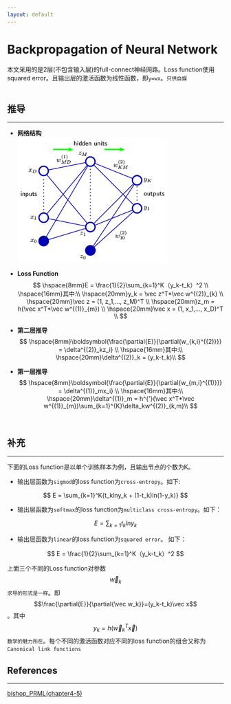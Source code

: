 ```yaml
---
layout: default
---
```


__Backpropagation of Neural Network__
========
本文采用的是2层(不包含输入层)的full-connect神经网路。Loss function使用squared error。且输出层的激活函数为线性函数，即`y=wx`。`只供自娱`    
<br />

__推导__
----------------    
---   
*  __网络结构__     
![mlp](./img/mlp.png)   

*    __Loss Function__         
$$
\hspace{8mm}E = \frac{1}{2}\sum_{k=1}^K（y_k-t_k）^2 \\ 
\hspace{16mm}其中:\\
\hspace{20mm}y_k = \vec z^T*\vec w^{(2)}_{k}   \\
\hspace{20mm}\vec z = (1, z_1,..., z_M)^T  \\
\hspace{20mm}z_m = h(\vec x^T*\vec w^{(1)}_{m}) \\
\hspace{20mm}\vec x = (1, x_1,..., x_D)^T  \\
$$     
    
*    __第二层推导__    
$$
\hspace{8mm}\boldsymbol{\frac{\partial{E}}{\partial{w_{k,i}^{(2)}}} = \delta^{(2)}_kz_i}  \\
\hspace{16mm}其中:\\
\hspace{20mm}\delta^{(2)}_k = (y_k-t_k)\\
$$    
      
*    __第一层推导__    
$$
\hspace{8mm}\boldsymbol{\frac{\partial{E}}{\partial{w_{m,i}^{(1)}}} = \delta^{(1)}_mx_i}  \\
\hspace{16mm}其中:\\
\hspace{20mm}\delta^{(1)}_m = h^{'}(\vec x^T*\vec w^{(1)}_{m})\sum_{k=1}^{K}\delta_kw^{(2)}_{k,m}\\
$$    
<br />

__补充__
----------------    
---   
下面的Loss function是以单个训练样本为例，且输出节点的个数为K。    

*  输出层函数为`sigmod`的loss function为`cross-entropy`。如下:    

$$
E = \sum_{k=1}^K{t_klny_k + (1-t_k)ln(1-y_k)}
$$    
     
*  输出层函数为`softmax`的loss function为`multiclass cross-entropy`。如下：    

$$
E = \sum_{k=1}t_klny_k
$$    

*  输出层函数为`linear`的loss function为`squared error`。 如下：     

$$
E = \frac{1}{2}\sum_{k=1}^K（y_k-t_k）^2
$$    

上面三个不同的Loss function对参数$$\vec w_k$$`求导的形式是一样`。即$$\frac{\partial{E}}{\partial{\vec w_k}}=(y_k-t_k)\vec x$$。其中$$y_k=h(\vec w_k^T \vec x)$$
  `数学的魅力所在`。每个不同的激活函数对应不同的loss function的组合又称为`Canonical link functions`
<br />    

__References__
----------------    
---    
[bishop_PRML(chapter4-5)](http://research.microsoft.com/en-us/um/people/cmbishop/prml/)
